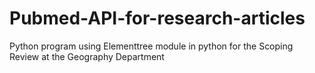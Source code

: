 # Pubmed-API-for-research-articles

Python program using Elementtree module in python for the Scoping Review at the Geography Department
